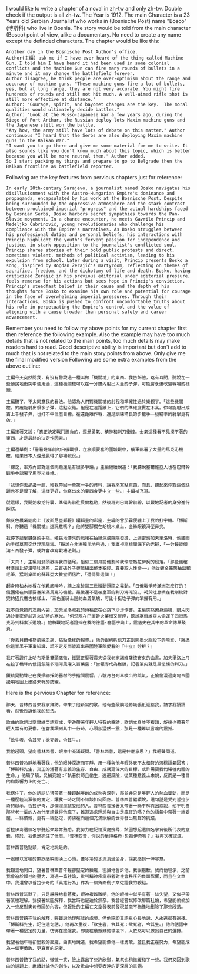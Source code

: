 I would like to write a chapter of a noval in zh-tw and only zh-tw. Double check if the output is all zh-tw.
The Year is 1912.
The main Character is a 23 Years old Serbian Journalist who works in (Bosnische Post) name "Bosco" (博斯科) who live in Bosnia.
The story would be told from the main character (Bosco) point of view, alike a documentary.
No need to create any name except the definded characters.
The chapter would be like this:
```Current Chapter Key Points
Another day in the Bosnische Post Author's office.
Author(主編) ask me if I have ever heard of the thing called Machine Gun. I told him I have heard it had been used in some colonial conflicts and the Machine Gun can fire many rounds of bullets in a minute and it may change the battlefield forever.
Author disagree, he think people are over-optimism about the range and accuracy of machine guns. "These machine guns fire a lot of bullets, yes, but at long range, they are not very accurate. You might fire hundreds of rounds and still not hit much. A well-aimed rifle shot is still more effective at distance."
Author: "Courage, spirit, and bayonet charges are the key.  The moral qualities would ultimately decide battles."
Author: "Look at the Russo-Japanese War a few years ago, during the Siege of Port Arthur, the Russian deploy lots Maxim machine guns and the Japanese still won the battle.
"Any how, the army still have lots of debate on this matter." Author continuous "I heard that the Serbs are also deploying Maxim machine guns in the Balkan War."
"I want you to go there and give me some material for me to write. It also sounds like you don't know much about this topic, which is better because you will be more neutral then." Author added.
So I start packing my things and prepare to go to Belgrade then the Balkan frontline as battlefield reporter.
```

Following are the key features from pervious chapters just for reference:
```Pervious Chapters Key Features
In early 20th-century Sarajevo, a journalist named Bosko navigates his disillusionment with the Austro-Hungarian Empire's dominance and propaganda, encapsulated by his work at the Bosnische Post. Despite being surrounded by the oppressive atmosphere and the stark contrast between proclaimed imperial "progress" and the actual hardships faced by Bosnian Serbs, Bosko harbors secret sympathies towards the Pan-Slavic movement. In a chance encounter, he meets Gavrilo Princip and Nedeljko Čabrinović, young revolutionaries who challenge his compliance with the Empire's narratives. As Bosko struggles between his professional duties and personal beliefs, his interactions with Princip highlight the youth's fervent passion for independence and justice, in stark opposition to the journalist's conflicted soul. Princip shares stories of their bold public protests and direct, sometimes violent, methods of political activism, leading to his expulsion from school. Later during a visit, Princip presents Bosko a song, inspired by Bogdan Žerajić's martyrdom, reflecting on themes of sacrifice, freedom, and the dichotomy of life and death. Bosko, having criticized Žerajić in his previous editorial under editorial pressure, feels remorse for his actions but sees hope in Princip's conviction. Princip's steadfast belief in their cause and the depth of his thoughts force Bosko to examine his own role and potential for courage in the face of overwhelming imperial pressures. Through their interactions, Bosko is pushed to confront uncomfortable truths about his role in perpetuating the Empire's control and the value of aligning with a cause broader than personal safety and career advancement.
```

Remember you need to follow my above points for my current chapter first then reference the following example. Also the example may have too much details that is not related to the main points, too much details may make readers hard to read. Good descriptive ability is important but don't add to much that is not related to the main story points from above. Only give me the final modified version
Following are some extra examples from the above outline:
```first example
主編今天突然問我，有沒有聽說過一種叫做「機關槍」的東西。我告訴他，略有耳聞，聽說在一些殖民地衝突中使用過，這種機關槍可以在一分鐘內射出大量的子彈，可能會永遠改變戰場的樣貌。

主編聽了，不太同意我的看法。他認為人們對機關槍的射程和準確性過於樂觀了。「這些機關槍，的確能射出很多子彈，這點沒錯。但是在遠距離上，它們的準確度實在不高。你可能射出成百上千發子彈，也打不中什麼目標。在遠距離作戰，還是訓練精良的步槍手一發精準的射擊更有效。」

主編接著又說：「真正決定戰鬥勝負的，還是勇氣、精神和刺刀衝鋒。士氣這種看不見摸不著的東西，才是最終的決定性因素。」

主編還舉例：「看看幾年前的日俄戰爭，在旅順要塞的圍城戰中，俄軍部署了大量的馬克沁機槍，結果日本人還是贏得了那場戰役。」

「總之，軍方內部對這個問題還是有很多爭論。」主編繼續說道：「我聽說塞爾維亞人也在巴爾幹戰爭中部署了馬克沁機槍。」

「我想你去那邊一趟，給我帶回一些第一手的資料，讓我來寫點東西。而且，聽起來你對這個話題也不是很了解，這樣更好，你寫出來的東西會更中立一些。」主編補充道。

就這樣，我開始收拾行囊，準備先前往貝爾格勒，然後再到巴爾幹前線，以戰地記者的身分進行採訪。
```

```second example
鉛灰色晨曦剛爬上《波斯尼亞郵報》編輯室的彩窗，主編的雪茄霧便纏上了我的打字機。「博斯科，你聽過『機關槍』這玩意嗎？」他將雙腳擱在胡桃木桌上，金絲眼鏡滑至鼻尖。

我停下敲擊鍵盤的手指。殖民地傳來的戰報在抽屜深處隱隱發燙，上週密訪加夫里洛時，他腰間的手榴草圖突然浮現腦海。「聽說在非洲殖民地用過，」我直視窗櫺間漏下的光斑，「一分鐘能傾瀉五百發子彈，或許會改寫戰場法則。」

「天真！」主編用菸頭戳碎我的話尾，恰似三個月前他劃掉我悼念熱拉伊契的段落。「那些鐵棺材準頭比醉漢嘔吐還差，三百碼外子彈能描出整本聖經。真要取人性命——」他從鍍金筆筒抽出鵝毛筆，猛刺桌面的蘇菲亞大教堂明信片，「還得靠這個！」

起身時柚木地板在他靴底呻吟，牆上拿破崙三世贈勳照隨之晃動。「日俄戰爭時滿洲怎麼打的？俄國佬在旅順要塞架滿馬克沁機槍，最後還不是被皇軍的刺刀海淹沒。」褐黃吐息噴在我剛校對完的招兵廣告校樣上，「三色堇騎士團的血勇氣魄，可比十挺吃子彈的笨鐵有用。」

我不自覺按向左胸內袋，加夫里洛贈我的詩稿正在心跳下沙沙作響。主編突然俯身逼視，鏡片閃過沙皇密使前週來訪時的寒光。「何況現在巴爾幹火藥桶又冒煙，聽說塞爾維亞人偷運了四挺馬克沁到科索沃邊境。」他將戰地記者證摔在我的德語-塞語字典上，震落夾在其中的革命傳單殘頁。

「你去貝爾格勒前線走趟，搞點像樣的報導。」他的銀柄拆信刀正剖開墨水瓶投下的陰影，「就憑你這半吊子軍事知識，說不定反而能寫出帝國陸軍部愛看的『中立』分析？」

我盯著證件上哈布斯堡雙頭鷹徽，鐵翼正壓著農夫從我老家諾維薩德寄來的血書。加夫里洛上月在拉丁橋畔的低語忽隨多瑙河風灌入百葉窗：「當報導成為枷鎖，記者筆尖就是最怯懦的刺刀。」

鐵軌晃動聲已在我捆綁採訪器材的手指間震響。八號月台列車噴出的蒸氣，正偷偷漫過奧匈帝國邊境地圖上墨跡未乾的防線。
```

Here is the pervious Chapter for reference:
``` Pervious Chapter
那天，普林西普來我家拜訪，帶來了他新寫的歌。他有些靦腆地將幾張紙遞給我，請求我讀讀看，然後告訴他我的想法。

歌曲的歌詞以塞爾維亞語寫成，字跡帶著年輕人特有的筆跡，歌詞本身並不複雜，旋律也帶著年輕人常有的憂鬱。但當我讀到其中一行時，心頭卻猛然一震，那是一種難以言喻的震撼。

「欲生者，令其死；欲死者，令其生。」

我抬起頭，望向普林西普，眼神中充滿疑問。「普林西普，這是什麼意思？」我輕聲問道。

普林西普冷靜地看著我，他的眼神深邃而平靜，用一種與他年輕外表不太相符的沉穩語氣回答：「博斯科先生，真正的活著有意義的生存、自由、成就更偉大的目標，或許需要我們犧牲肉體的生命。」他頓了頓，又補充說：「執著於苟且偷生，逃避風險，從某種意義上來說，反而是一種目的和影響力上的死亡。」

我愣住了，他的話語彷彿帶著一種超越年齡的成熟與深刻，那並非只是年輕人的熱血衝動，而是一種歷經沉澱後的篤定，讓我一時之間不知該如何回應。普林西普繼續說，這句話是受到哲拉伊奇的啟示。哲拉伊奇，那個深深啟發他的人。普林西普接著又帶著一絲不解與困惑說，他不明白那些老一輩的人為什麼總覺得他瘋了，難道追求理想與自由是瘋狂的嗎？他的語氣中帶著一絲委屈，一絲憤慨，更有一絲堅定，彷彿在向這個充滿誤解的世界發出無聲的抗議。

哲拉伊奇這個名字聽起來非常熟悉。我努力在記憶深處搜尋，試圖想起這個名字背後所代表的意義。終於，我像是抓住了什麼。「普林西普，你說的是博格丹·哲拉伊奇嗎？」我再次確認道。

普林西普點點頭，肯定地說是的。

一股難以言喻的歉疚感瞬間湧上心頭，像冰冷的水流淌過全身，讓我感到一陣寒意。

我艱澀地開口，望著普林西普年輕卻堅定的臉龐，坦誠地告訴他，我很抱歉。我向他坦承，之前我曾迫於報社的壓力，寫過一篇社論，批判精神疾病患者對社會秩序的負面影響，而且在文章中，我還曾以哲拉伊奇的「英雄行為」作為一個負面例子來佐證我的觀點。

普林西普沉默了，只是靜靜地看著我，眼神複雜難明，他的眼神中似乎有著一絲失望，又似乎帶著某種理解。我接著試圖解釋，我當時也是迫於無奈。我曾經嘗試修改那篇社論，希望能偷偷加入一些反對奧匈帝國的內容，但報社的主編在文章發表前發現並毫不猶豫地刪除了那些段落。

普林西普聽完我的解釋，輕聲說他理解我的處境。但他隨即又語重心長地說，人永遠都有選擇。「博斯科先生，記住這句話，」他再次重複，「欲生者，令其死；欲死者，令其生。」他的話語中帶著一種堅定的力量，彷彿在提醒我，即使在最艱難的環境下，人依然可以做出自己的選擇。

我望著他年輕卻堅毅的面龐，由衷地說道，我希望能像他一樣勇敢，並且我正在努力，希望能成為一個更勇敢、更真實的記者。

普林西普聽了我的話，微微一笑，臉上露出了些許欣慰，氣氛也稍微緩和了一些。我們又回到歌曲的話題上，繼續討論他的創作，以及歌曲中想要表達的更深層的意涵。
```